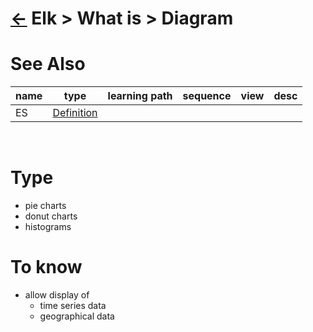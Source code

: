 <head><link rel="stylesheet" href="../../../md.css"/><script src="../../../md.js"></script></head>

[//]: #(Reference)
[Repo_Readme]:     ../list/object_list.md
[Es_Whatis]:       ../whatis/elasticsearch_whatis.md

# [&larr;][Repo_Readme] Elk > What is > Diagram
# See Also 
|name|type|learning path|sequence|view|desc|
|-|-|-|-|-|-|
|ES|[Definition][Es_Whatis]|
<br>

# Type
- pie charts
- donut charts
- histograms

# To know
- allow display of 
  - time series data
  - geographical data